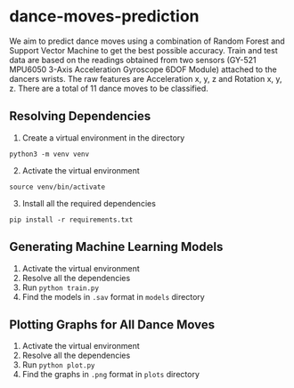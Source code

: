 # dance-moves-prediction

We aim to predict dance moves using a combination of Random Forest and Support Vector Machine
to get the best possible accuracy. Train and test data are based on the readings obtained
from two sensors (GY-521 MPU6050 3-Axis Acceleration Gyroscope 6DOF Module) attached to the 
dancers wrists. The raw features are Acceleration x, y, z and Rotation x, y, z. There are a
total of 11 dance moves to be classified.

## Resolving Dependencies
1. Create a virtual environment in the directory
  ```shell
  python3 -m venv venv
  ```
2. Activate the virtual environment
  ```shell
  source venv/bin/activate
  ```
3. Install all the required dependencies
  ```shell
  pip install -r requirements.txt
  ```

## Generating Machine Learning Models
1. Activate the virtual environment
2. Resolve all the dependencies
3. Run `python train.py`
4. Find the models in `.sav` format in `models` directory

## Plotting Graphs for All Dance Moves
1. Activate the virtual environment
2. Resolve all the dependencies
3. Run `python plot.py`
4. Find the graphs in `.png` format in `plots` directory
    
